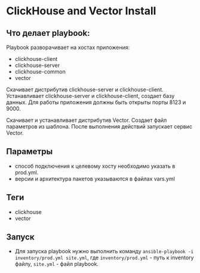 # ClickHouse and Vector Install

## Что делает playbook:

Playbook разворачивает на хостах приложения:
- сlickhouse-client
- clickhouse-server
- clickhouse-common
- vector

Скачивает дистрибутив clickhouse-server и сlickhouse-client. Устанавливает clickhouse-server и сlickhouse-client, создает базу данных. Для работы приложения должны быть открыты порты 8123 и 9000.

Скачивает и устанавливает дистрибутив Vector. Создает файл параметров из шаблона. После выполнения действий запускает сервис Vector.

## Параметры
- способ подключения к целевому хосту необходимо указать в prod.yml.
- версии и архитектура пакетов указываются в файлах vars.yml

## Теги
- clickhouse
- vector

## Запуск

- Для запуска playbook нужно выполнить команду
```ansible-playbook -i inventory/prod.yml site.yml```, где ```inventory/prod.yml``` - путь к inventory файлу, ```site.yml``` - файл playbook.
